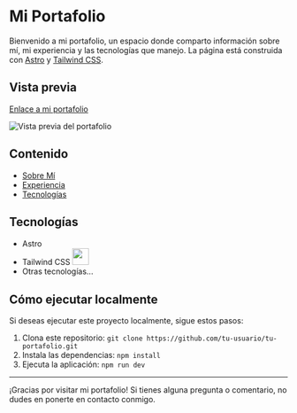 # Mi Portafolio

Bienvenido a mi portafolio, un espacio donde comparto información sobre mí, mi experiencia y las tecnologías que manejo. La página está construida con [Astro](https://astro.build/) y [Tailwind CSS](https://tailwindcss.com/).

## Vista previa

[Enlace a mi portafolio](https://portafolio-jair.netlify.app/) <!-- Reemplaza con el enlace real -->

![Vista previa del portafolio](https://portafolio-jair.netlify.app/ProyectsImages/portafolio.webp) <!-- Reemplaza con la ruta real de la imagen -->

## Contenido

- [Sobre Mí](https://portafolio-jair.netlify.app/#about)
- [Experiencia](https://portafolio-jair.netlify.app/#experiencia)
- [Tecnologías](https://portafolio-jair.netlify.app/#technologies)

## Tecnologías

- Astro <img src="https://seeklogo.com/images/A/astro-icon-logo-44253BACEE-seeklogo.com.png"  width="15">
- Tailwind CSS  <img src="https://upload.wikimedia.org/wikipedia/commons/thumb/d/d5/Tailwind_CSS_Logo.svg/320px-Tailwind_CSS_Logo.svg.png" alt="" width="30">
- Otras tecnologías...

## Cómo ejecutar localmente

Si deseas ejecutar este proyecto localmente, sigue estos pasos:

1. Clona este repositorio: `git clone https://github.com/tu-usuario/tu-portafolio.git`
2. Instala las dependencias: `npm install`
3. Ejecuta la aplicación: `npm run dev`

---

¡Gracias por visitar mi portafolio! Si tienes alguna pregunta o comentario, no dudes en ponerte en contacto conmigo.

